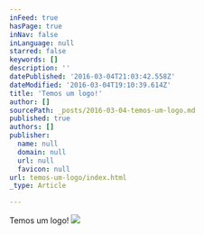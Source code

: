 ```yaml
---
inFeed: true
hasPage: true
inNav: false
inLanguage: null
starred: false
keywords: []
description: ''
datePublished: '2016-03-04T21:03:42.558Z'
dateModified: '2016-03-04T19:10:39.614Z'
title: 'Temos um logo!'
author: []
sourcePath: _posts/2016-03-04-temos-um-logo.md
published: true
authors: []
publisher:
  name: null
  domain: null
  url: null
  favicon: null
url: temos-um-logo/index.html
_type: Article

---
```

Temos um logo!
![](https://the-grid-user-content.s3-us-west-2.amazonaws.com/56d6ec6f-0fbc-4e19-8794-d2778983a1c1.jpg)